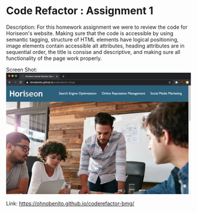 # Code Refactor : Assignment 1

Description:
For this homework assignment we were to review the code for Horiseon's website. Making sure that the code is accessible by using semantic tagging, structure of HTML elements have logical positioning, image elements contain accessible alt attributes, heading attributes are in sequential order, the title is consise and descriptive, and making sure all functionality of the page work properly.

Screen Shot: <img src="./HoriSS.png">

Link: https://ohnobenito.github.io/coderefactor-bmg/
